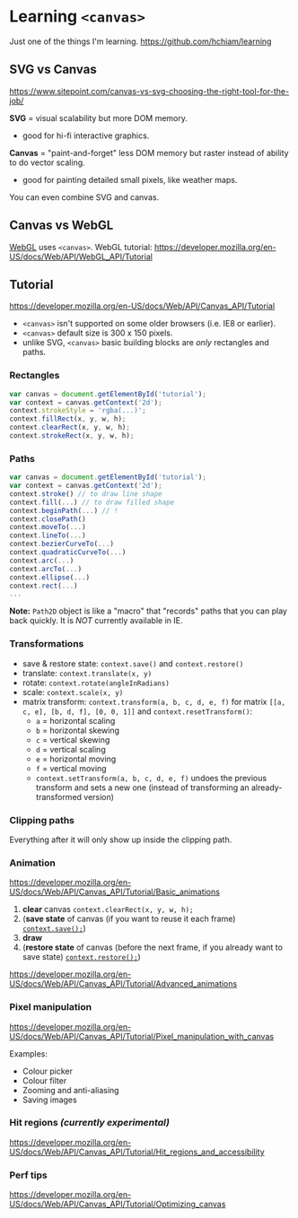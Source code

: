 # Learning `<canvas>`

Just one of the things I'm learning. <https://github.com/hchiam/learning>

## SVG vs Canvas

<https://www.sitepoint.com/canvas-vs-svg-choosing-the-right-tool-for-the-job/>

**SVG** = visual scalability but more DOM memory.

- good for hi-fi interactive graphics.

**Canvas** = "paint-and-forget" less DOM memory but raster instead of ability to do vector scaling.

- good for painting detailed small pixels, like weather maps.

You can even combine SVG and canvas.

## Canvas vs WebGL

[WebGL](https://github.com/hchiam/learning-webgl) uses `<canvas>`. WebGL tutorial: <https://developer.mozilla.org/en-US/docs/Web/API/WebGL_API/Tutorial>

## Tutorial

<https://developer.mozilla.org/en-US/docs/Web/API/Canvas_API/Tutorial>

- `<canvas>` isn't supported on some older browsers (i.e. IE8 or earlier).
- `<canvas>` default size is 300 x 150 pixels.
- unlike SVG, `<canvas>` basic building blocks are *only* rectangles and paths.

### Rectangles

```js
var canvas = document.getElementById('tutorial');
var context = canvas.getContext('2d');
context.strokeStyle = 'rgba(...)';
context.fillRect(x, y, w, h);
context.clearRect(x, y, w, h);
context.strokeRect(x, y, w, h);
```

### Paths

```js
var canvas = document.getElementById('tutorial');
var context = canvas.getContext('2d');
context.stroke() // to draw line shape
context.fill(...) // to draw filled shape
context.beginPath(...) // !
context.closePath()
context.moveTo(...)
context.lineTo(...)
context.bezierCurveTo(...)
context.quadraticCurveTo(...)
context.arc(...)
context.arcTo(...)
context.ellipse(...)
context.rect(...)
...
```

**Note:** `Path2D` object is like a "macro" that "records" paths that you can play back quickly. It is *NOT* currently available in IE.

### Transformations

- save & restore state: `context.save()` and `context.restore()`
- translate: `context.translate(x, y)`
- rotate: `context.rotate(angleInRadians)`
- scale: `context.scale(x, y)`
- matrix transform: `context.transform(a, b, c, d, e, f)` for matrix `[[a, c, e], [b, d, f], [0, 0, 1]]` and `context.resetTransform()`:
  - `a` = horizontal scaling
  - `b` = horizontal skewing
  - `c` = vertical skewing
  - `d` = vertical scaling
  - `e` = horizontal moving
  - `f` = vertical moving
  - `context.setTransform(a, b, c, d, e, f)` undoes the previous transform and sets a new one (instead of transforming an already-transformed version)

### Clipping paths

Everything after it will only show up inside the clipping path.

### Animation

<https://developer.mozilla.org/en-US/docs/Web/API/Canvas_API/Tutorial/Basic_animations>

1. **clear** canvas `context.clearRect(x, y, w, h);`
2. (**save state** of canvas (if you want to reuse it each frame) [`context.save();`](https://developer.mozilla.org/en-US/docs/Web/API/CanvasRenderingContext2D/save))
3. **draw**
4. (**restore state** of canvas (before the next frame, if you already want to save state) [`context.restore();`](https://developer.mozilla.org/en-US/docs/Web/API/CanvasRenderingContext2D/restore))

<https://developer.mozilla.org/en-US/docs/Web/API/Canvas_API/Tutorial/Advanced_animations>

### Pixel manipulation

<https://developer.mozilla.org/en-US/docs/Web/API/Canvas_API/Tutorial/Pixel_manipulation_with_canvas>

Examples:

- Colour picker
- Colour filter
- Zooming and anti-aliasing
- Saving images

### Hit regions ***(currently experimental)***

<https://developer.mozilla.org/en-US/docs/Web/API/Canvas_API/Tutorial/Hit_regions_and_accessibility>

### Perf tips

<https://developer.mozilla.org/en-US/docs/Web/API/Canvas_API/Tutorial/Optimizing_canvas>
